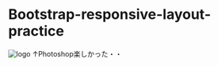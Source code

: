 # Bootstrap-responsive-layout-practice
![logo](https://user-images.githubusercontent.com/99102772/157045536-356f85f5-d487-432e-9cae-f30375b1d9e3.png)
↑Photoshop楽しかった・・

